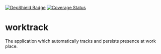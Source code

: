 [![DepShield Badge](https://depshield.sonatype.org/badges/amartyushov/worktrack/depshield.svg)](https://depshield.github.io)
[![Coverage Status](https://coveralls.io/repos/github/amartyushov/worktrack/badge.svg?t=psEiNC)](https://coveralls.io/github/amartyushov/worktrack)

# worktrack
The application which automatically tracks and persists presence at work place.
